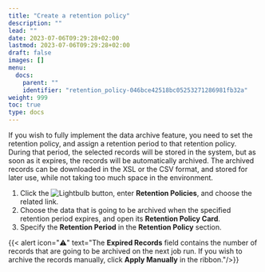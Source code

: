 ```yaml
---
title: "Create a retention policy"
description: ""
lead: ""
date: 2023-07-06T09:29:28+02:00
lastmod: 2023-07-06T09:29:28+02:00
draft: false
images: []
menu:
  docs:
    parent: ""
    identifier: "retention_policy-046bce42518bc05253271286981fb32a"
weight: 999
toc: true
type: docs
---
```


If you wish to fully implement the data archive feature, you need to set the retention policy, and assign a retention period to that retention policy. During that period, the selected records will be stored in the system, but as soon as it expires, the records will be automatically archived. The archived records can be downloaded in the XSL or the CSV format, and stored for later use, while not taking too much space in the environment. 

1. Click the ![Lightbulb](Lightbulb_icon.PNG) button, enter **Retention Policies**, and choose the related link.         
2. Choose the data that is going to be archived when the specified retention period expires, and open its **Retention Policy Card**. 
3. Specify the **Retention Period** in the **Retention Policy** section.     

  {{< alert icon="⚠️" text="The <b>Expired Records</b> field contains the number of records that are going to be archived on the next job run. If you wish to archive the records manually, click <b>Apply Manually</b> in the ribbon."/>}}